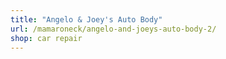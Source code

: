 ```yaml
---
title: "Angelo & Joey's Auto Body"
url: /mamaroneck/angelo-and-joeys-auto-body-2/
shop: car repair
---
```

